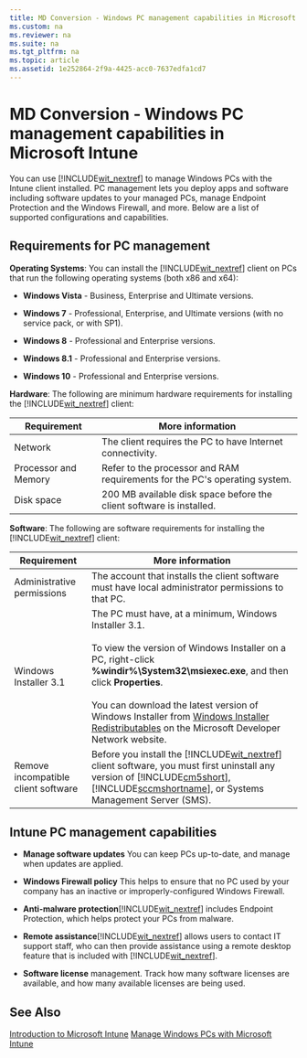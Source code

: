 ```yaml
---
title: MD Conversion - Windows PC management capabilities in Microsoft Intune
ms.custom: na
ms.reviewer: na
ms.suite: na
ms.tgt_pltfrm: na
ms.topic: article
ms.assetid: 1e252864-2f9a-4425-acc0-7637edfa1cd7
---
```

# MD Conversion - Windows PC management capabilities in Microsoft Intune
You can use [!INCLUDE[wit_nextref](/includes/wit_nextref_md.md)] to manage Windows PCs with the Intune client installed. PC management lets you deploy apps and software including software updates to your managed PCs, manage Endpoint Protection and the Windows Firewall, and more.  Below are a list of supported configurations and capabilities.

## <a name="BKMK_ClientReqs"></a>Requirements for PC management
**Operating Systems**: 
You can install the [!INCLUDE[wit_nextref](/includes/wit_nextref_md.md)] client on PCs that run the following operating systems (both x86 and x64):

-   **Windows Vista** - Business, Enterprise and Ultimate versions.

-   **Windows 7** - Professional, Enterprise, and Ultimate versions (with no service pack, or with SP1).

-   **Windows 8** - Professional and Enterprise versions.

-   **Windows 8.1** - Professional and Enterprise versions.

-   **Windows 10** - Professional and Enterprise versions.

**Hardware**:
The following are minimum hardware requirements for installing the [!INCLUDE[wit_nextref](/includes/wit_nextref_md.md)] client:

|Requirement|More information|
|---------------|--------------------|
|Network|The client requires the PC to have Internet connectivity.|
|Processor and Memory|Refer to the processor and RAM requirements for the PC's operating system.|
|Disk space|200 MB available disk space before the client software is installed.|
**Software**: 
The following are software requirements for installing the [!INCLUDE[wit_nextref](/includes/wit_nextref_md.md)] client:

|Requirement|More information|
|---------------|--------------------|
|Administrative permissions|The account that installs the client software must have local administrator permissions to that PC.|
|Windows Installer 3.1|The PC must have, at a minimum, Windows Installer 3.1.<br /><br />To view the version of Windows Installer on a PC, right-click **%windir%\System32\msiexec.exe**, and then click **Properties**.<br /><br />You can download the latest version of Windows Installer from [Windows Installer Redistributables](http://go.microsoft.com/fwlink/?LinkID=234258) on the Microsoft Developer Network website.|
|Remove incompatible client software|Before you install the [!INCLUDE[wit_nextref](/includes/wit_nextref_md.md)] client software, you must first uninstall any version of [!INCLUDE[cm5short](/includes/cm5short_md.md)], [!INCLUDE[sccmshortname](/includes/sccmshortname_md.md)], or Systems Management Server (SMS).|

## <a name="WIT_Cap"></a>Intune PC management capabilities

-   **Manage software updates** You can keep PCs up-to-date, and manage when updates are applied.

-   **Windows Firewall policy** This helps to ensure that no PC used by your company has an inactive or improperly-configured Windows Firewall.

-   **Anti-malware protection**[!INCLUDE[wit_nextref](/includes/wit_nextref_md.md)] includes Endpoint Protection, which helps protect your PCs from malware.

-   **Remote assistance**[!INCLUDE[wit_nextref](/includes/wit_nextref_md.md)] allows users to contact IT support staff, who can then provide assistance using a remote desktop feature that is included with [!INCLUDE[wit_nextref](/includes/wit_nextref_md.md)].

-   **Software license** management.  Track how many software licenses are available, and how many available licenses are being used.

## See Also
[Introduction to Microsoft Intune](introduction-to-microsoft-intune.md)
[Manage Windows PCs with Microsoft Intune](manage-windows-pcs-with-microsoft-intune.md)

